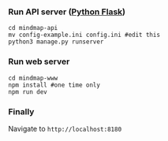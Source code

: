### Run API server ([Python Flask](http://flask.pocoo.org/))
`cd mindmap-api`  
`mv config-example.ini config.ini #edit this`  
`python3 manage.py runserver`

### Run web server
`cd mindmap-www`  
`npm install #one time only`  
`npm run dev`

### Finally
Navigate to `http://localhost:8180`
